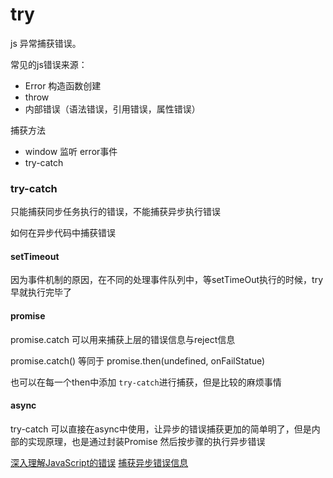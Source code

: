 # try

js 异常捕获错误。

常见的js错误来源：

+ Error 构造函数创建
+ throw
+ 内部错误（语法错误，引用错误，属性错误）

捕获方法

+ window 监听 error事件
+ try-catch

### try-catch

只能捕获同步任务执行的错误，不能捕获异步执行错误

如何在异步代码中捕获错误

#### setTimeout

因为事件机制的原因，在不同的处理事件队列中，等setTimeOut执行的时候，try早就执行完毕了

#### promise

promise.catch 可以用来捕获上层的错误信息与reject信息

promise.catch() 等同于 promise.then(undefined, onFailStatue)

也可以在每一个then中添加 `try-catch`进行捕获，但是比较的麻烦事情

#### async

try-catch 可以直接在async中使用，让异步的错误捕获更加的简单明了，但是内部的实现原理，也是通过封装Promise
然后按步骤的执行异步错误

[深入理解JavaScript的错误](https://www.infoq.cn/article/wkuLQZZ8qYKK4sloczx5)
[捕获异步错误信息](https://juejin.im/post/5cc15de5e51d456e68659340#heading-4)
